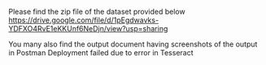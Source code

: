 Please find the zip file of the dataset provided below
https://drive.google.com/file/d/1pEgdwavks-YDFXO4RvE1eKKUnf6NeDjn/view?usp=sharing

You many also find the output document having screenshots of the output in Postman
Deployment failed due to error in Tesseract
